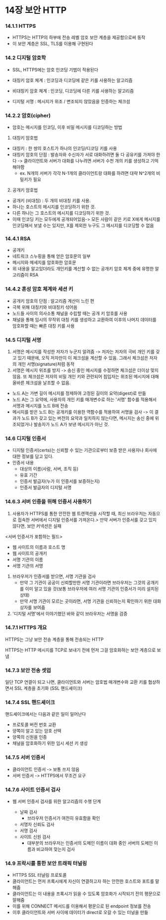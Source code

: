 # 14장 보안 HTTP

### 14.1.1 HTTPS

- HTTPS는 HTTP의 하부에 전송 레벨 암호 보안 계층을 제공함으로써 동작
- 이 보안 계층은 SSL, TLS를 이용해 구현된다

### 14.2 디지털 암호학

- SSL, HTTPS에는 암호 인코딩 기법이 적용된다

- 대칭키 암호 체계 : 인코딩과 디코딩에 같은 키를 사용하는 알고리즘
- 비대칭키 암호 체계 : 인코딩, 디코딩에 다른 키를 사용하는 알고리즘
- 디지털 서명 : 메시지가 위조 / 변조되지 않았음을 인증하는 체크섬

### 14.2.2 암호(cipher)

- 암호는 메시지를 인코딩, 이후 비밀 메시지를 디코딩하는 방법

1. 대칭키 암호법

- 대칭키 : 한 쌍의 호스트가 하나의 인코딩/디코딩 키를 사용
- 대칭키 암호의 단점 : 발송자와 수신자가 서로 대화하려면 둘 다 공유키를 가져야 한다 -> 클라이언트와 서버가 대화를 나누려면 서버가 수천 개의 키를 생성하고 기억해야함
  - ex. N개의 서버가 각각 N-1개의 클라이언트랑 대화를 하려면 대략 N^2개의 비밀키가 필요

2. 공개키 암호법

- 공개키 (비대칭) : 두 개의 비대칭 키를 사용.
- 하나는 호스트의 메시지를 인코딩하기 위한 것.
- 다른 하나는 그 호스트의 메시지를 디코딩하기 위한 것.
- 이때 인코딩 키는 모두에게 공개되어있음-> 모든 사람이 같은 키로 X에게 메시지를 인코딩해서 보낼 수는 있지만, X를 제외한 누구도 그 메시지를 디코딩할 수 없음

### 14.4.1 RSA

- 공개키
- 네트워크 스누핑을 통해 얻은 암호문의 일부
- 메시지와 메세지를 암호화한 암호문
- 위 내용을 알고있더라도 개인키를 계산할 수 없는 공개키 암호 체계 중에 유명한 알고리즘이 RSA


### 14.4.2 혼성 암호 체계와 세션 키

- 공개키 암호의 단점 : 알고리즘 계산이 느린 편
- 극복 위해 대칭키와 비대칭키 섞어씀
- 노드들 사이의 의사소통 채널을 수립할 때는 공개 키 암호를 사용
- 채널을 통해 임시의 무작위 대칭 키를 생성하고 교환하여 이후의 나머지 데이터를 암호화할 때는 빠른 대칭 키를 사용
   
### 14.5 디지털 서명

1. 서명은 메시지를 작성한 저자가 누군지 알려줌 -> 저자는 저자의 극비 개인 키를 갖고 있기 때문에, 오직 저자만이 이 체크섬을 계산할 수 있음. 그래서 체크섬은 저자의 개인 서명(signature)처럼 동작
2. 서명은 메시지 위조를 방지 -> 송신 중인 메시지를 수정하면 체크섬은 더이상 맞지 않음. 또 체크섬은 저자의 비밀 개인 키와 관련되어 침입자는 위조된 메시지에 대해 올바른 체크섬을 날조할 수 없음.
- 노드 A는 가변 길이 메시지를 정제하여 고정된 길이의 요약(digest)로 만듦
- 노드 A는 그 요약에, 사용자의 개인 키를 매개변수로 하는 '서명' 함수를 적용해서 서명과 메시지를 노드 B에 전송
- 메시지를 받은 노드 B는 공개키를 이용한 역함수를 적용하여 서명을 검사 -> 이 결과가 노드 B가 갖고 있는 버전의 요약과 일치하지 않는다면, 메시지는 송신 중에 위조되었거나 발송자가 노드 A가 보낸 메시지가 아닌 것.

### 14.6 디지털 인증서

- 디지털 인증서(certs)는 신뢰할 수 있는 기관으로부터 보증 받은 사용자나 회사에 대한 정보를 담고 있다.
- 인증서 내용
  - 대상의 이름(사람, 서버, 조직 등)
  - 유효 기간
  - 인증서 발급자(누가 이 인증서를 보증하는지)
  - 인증서 발급자의 디지털 서명

### 14.6.3 서버 인증을 위해 인증서 사용하기

1. 사용자가 HTTPS를 통한 안전한 웹 트랜잭션을 시작할 때, 최신 브라우저는 자동으로 접속한 서버에서 디지털 인증서를 가져온다.> 만약 서버가 인증서를 갖고 있지 않다면, 보안 커넥션은 실패

<서버 인증서가 포함하는 필드>

- 웹 사이트의 이름과 호스트 명
- 웹 사이트의 공개키
- 서명 기관의 이름
- 서명 기관의 서명
1. 브라우저가 인증서를 받으면, 서명 기관을 검사
    - 만약 그 기관이 공공이 신뢰할만한 서명 기관이라면 브라우저는 그것의 공개키를 이미 알고 있을 것(보통 브라우저에 여러 서명 기관의 인증서가 미리 설치된 상태)
    - 만약 서명 기관이 모르는 곳이라면, 서명 기관을 신뢰하는지 확인하기 위한 대화상자를 보여줌
2. '디지털 서명'에서 이야기했던 바와 같이 브라우저는 서명을 검증

### 14.7.1 HTTPS 개요

HTTPS는 그냥 보안 전송 계층을 통해 전송되는 HTTP

HTTPS는 HTTP 메시지를 TCP로 보내기 전에 먼저 그걸 암호화하는 보안 계층으로 보냄

### 14.7.3 보안 전송 셋업

일단 TCP 연결이 되고 나면, 클라이언트와 서버는 암호법 매개변수와 교환 키를 협상하면서 SSL 계층을 초기화 (SSL 핸드셰이크)

### 14.7.4 SSL 핸드셰이크

핸드셰이크에서는 다음과 같은 일이 일어난다

- 프로토콜 버전 번호 교환
- 양쪽이 알고 있는 암호 선택
- 양쪽의 신원을 인증
- 채널을 암호화하기 위한 임시 세션 키 생성

### 14.7.5 서버 인증서

- 클라이언트 인증서 -> 보통 쓰지 않음
- 서버 인증서 -> HTTPS에서 무조건 요구

### 14.7.6 사이트 인증서 검사

- 웹 서버 인증서 검사를 위한 알고리즘의 수행 단계

  - 날짜 검사
    - 브라우저 인증서가 여전히 유효함을 확인
  - 서명자 신뢰도 검사
  - 서명 검사
  - 사이트 신원 검사
    - 대부분의 브라우저는 인증서의 도메인 이름이 대화 중인 서버의 도메인 이름과 비교하여 맞는지 검사

### 14.9 프락시를 통한 보안 트래픽 터널링

- HTTPS SSL 터널링 프로토콜
 - 클라이언트는 먼저 프록시에게 자신이 연결하고자 하는 안전한 호스트와 포트를 말해줌
 - 클라이언트는 이 내용을 프록시가 읽을 수 있도록 암호화가 시작되기 전의 평문으로 말해줌
 - 이를 위해 CONNECT 메서드를 이용해서 평문으로 된 endpoint 정보를 전송
 - 이후 클라이언트와 서버 사이에 데이터가 direct로 오갈 수 있는 터널을 만듦

